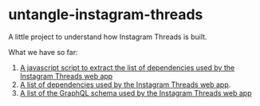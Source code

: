 # untangle-instagram-threads

A little project to understand how Instagram Threads is built.

What we have so far:

1. [A javascript script to extract the list of dependencies used by the Instagram Threads web app](extract-web-dependencies.js)
2. [A list of dependencies used by the Instagram Threads web app](web-dependencies.json).
3. [A list of the GraphQL schema used by the Instagram Threads web app](schema.graphql.json)
